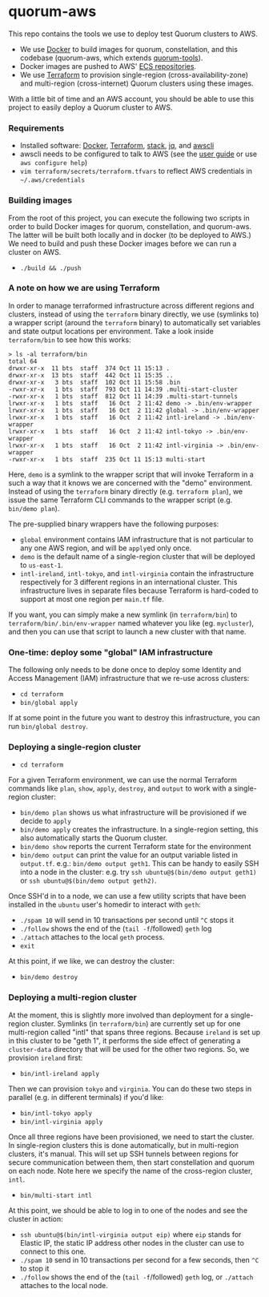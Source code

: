 # quorum-aws

This repo contains the tools we use to deploy test Quorum clusters to AWS.

- We use [Docker](https://www.docker.com/) to build images for quorum, constellation, and this codebase (quorum-aws, which extends [quorum-tools](https://github.com/jpmorganchase/quorum-tools)).
- Docker images are pushed to AWS' [ECS repositories](http://docs.aws.amazon.com/AmazonECS/latest/developerguide/ECS_Console_Repositories.html).
- We use [Terraform](https://www.terraform.io/) to provision single-region (cross-availability-zone) and multi-region (cross-internet) Quorum clusters using these images.

With a little bit of time and an AWS account, you should be able to use this project to easily deploy a Quorum cluster to AWS.

### Requirements

- Installed software: [Docker](https://docs.docker.com/engine/installation/), [Terraform](https://www.terraform.io/intro/getting-started/install.html), [stack](https://docs.haskellstack.org/en/stable/README/#how-to-install), [jq](https://stedolan.github.io/jq/download/), and [awscli](https://aws.amazon.com/cli/)
- awscli needs to be configured to talk to AWS (see the [user guide](http://docs.aws.amazon.com/cli/latest/userguide/cli-chap-welcome.html) or use `aws configure help`)
- `vim terraform/secrets/terraform.tfvars` to reflect AWS credentials in `~/.aws/credentials`

### Building images

From the root of this project, you can execute the following two scripts in order to build Docker images for quorum, constellation, and quorum-aws. The latter will be built both locally and in docker (to be deployed to AWS.) We need to build and push these Docker images before we can run a cluster on AWS.

- `./build && ./push`

### A note on how we are using Terraform

In order to manage terraformed infrastructure across different regions and clusters, instead of using the `terraform` binary directly, we use (symlinks to) a wrapper script (around the `terraform` binary) to automatically set variables and state output locations per environment. Take a look inside `terraform/bin` to see how this works:

```
> ls -al terraform/bin
total 64
drwxr-xr-x  11 bts  staff  374 Oct 11 15:13 .
drwxr-xr-x  13 bts  staff  442 Oct 11 15:35 ..
drwxr-xr-x   3 bts  staff  102 Oct 11 15:58 .bin
-rwxr-xr-x   1 bts  staff  793 Oct 11 14:39 .multi-start-cluster
-rwxr-xr-x   1 bts  staff  812 Oct 11 14:39 .multi-start-tunnels
lrwxr-xr-x   1 bts  staff   16 Oct  2 11:42 demo -> .bin/env-wrapper
lrwxr-xr-x   1 bts  staff   16 Oct  2 11:42 global -> .bin/env-wrapper
lrwxr-xr-x   1 bts  staff   16 Oct  2 11:42 intl-ireland -> .bin/env-wrapper
lrwxr-xr-x   1 bts  staff   16 Oct  2 11:42 intl-tokyo -> .bin/env-wrapper
lrwxr-xr-x   1 bts  staff   16 Oct  2 11:42 intl-virginia -> .bin/env-wrapper
-rwxr-xr-x   1 bts  staff  235 Oct 11 15:13 multi-start
```

Here, `demo` is a symlink to the wrapper script that will invoke Terraform in a such a way that it knows we are concerned with the "demo" environment. Instead of using the `terraform` binary directly (e.g. `terraform plan`), we issue the same Terraform CLI commands to the wrapper script (e.g. `bin/demo plan`).

The pre-supplied binary wrappers have the following purposes:
- `global` environment contains IAM infrastructure that is not particular to any one AWS region, and will be `apply`ed only once.
- `demo` is the default name of a single-region cluster that will be deployed to `us-east-1`.
- `intl-ireland`, `intl-tokyo`, and `intl-virginia` contain the infrastructure respectively for 3 different regions in an international cluster. This infrastructure lives in separate files because Terraform is hard-coded to support at most one region per `main.tf` file.

If you want, you can simply make a new symlink (in `terraform/bin`) to `terraform/bin/.bin/env-wrapper` named whatever you like (eg. `mycluster`), and then you can use that script to launch a new cluster with that name.

### One-time: deploy some "global" IAM infrastructure

The following only needs to be done once to deploy some Identity and Access Management (IAM) infrastructure that we re-use across clusters:

- `cd terraform`
- `bin/global apply`

If at some point in the future you want to destroy this infrastructure, you can run `bin/global destroy`.

### Deploying a single-region cluster

- `cd terraform`

For a given Terraform environment, we can use the normal Terraform commands like `plan`, `show`, `apply`, `destroy`, and `output` to work with a single-region cluster:

- `bin/demo plan` shows us what infrastructure will be provisioned if we decide to `apply`
- `bin/demo apply` creates the infrastructure. In a single-region setting, this also automatically starts the Quorum cluster.
- `bin/demo show` reports the current Terraform state for the environment
- `bin/demo output` can print the value for an output variable listed in `output.tf`. e.g.: `bin/demo output geth1`. This can be handy to easily SSH into a node in the cluster: e.g. try `ssh ubuntu@$(bin/demo output geth1)` or `ssh ubuntu@$(bin/demo output geth2)`.

Once SSH'd in to a node, we can use a few utility scripts that have been installed in the `ubuntu` user's homedir to interact with `geth`:

- `./spam 10` will send in 10 transactions per second until `^C` stops it
- `./follow` shows the end of the (`tail -f`/followed) `geth` log
- `./attach` attaches to the local `geth` process.
- `exit`

At this point, if we like, we can destroy the cluster:

- `bin/demo destroy`

### Deploying a multi-region cluster

At the moment, this is slightly more involved than deployment for a single-region cluster. Symlinks (in `terraform/bin`) are currently set up for one multi-region called "intl" that spans three regions. Because `ireland` is set up in this cluster to be "geth 1", it performs the side effect of generating a `cluster-data` directory that will be used for the other two regions. So, we provision `ireland` first:

- `bin/intl-ireland apply`

Then we can provision `tokyo` and `virginia`. You can do these two steps in parallel (e.g. in different terminals) if you'd like:

- `bin/intl-tokyo apply`
- `bin/intl-virginia apply`

Once all three regions have been provisioned, we need to start the cluster. In single-region clusters this is done automatically, but in multi-region clusters, it's manual. This will set up SSH tunnels between regions for secure communication between them, then start constellation and quorum on each node. Note here we specify the name of the cross-region cluster, `intl`.

- `bin/multi-start intl`

At this point, we should be able to log in to one of the nodes and see the cluster in action:

- `ssh ubuntu@$(bin/intl-virginia output eip)` where `eip` stands for Elastic IP, the static IP address other nodes in the cluster can use to connect to this one.
- `./spam 10` send in 10 transactions per second for a few seconds, then `^C` to stop it
- `./follow` shows the end of the (`tail -f`/followed) `geth` log, or `./attach` attaches to the local node.
